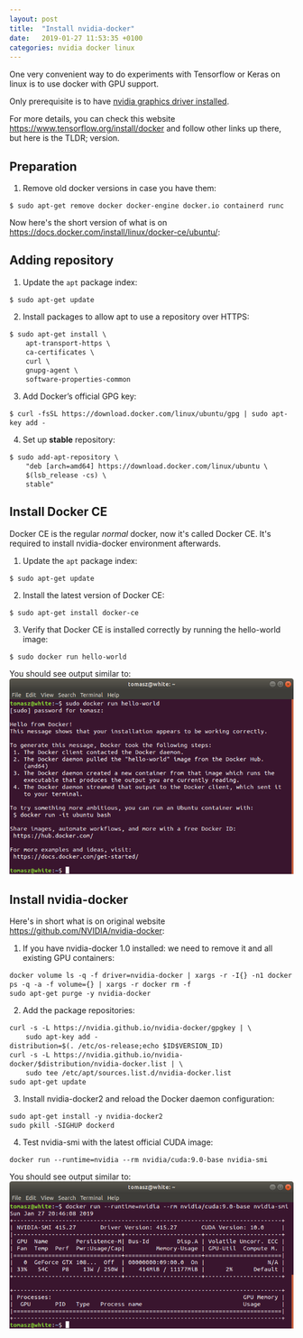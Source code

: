 ```yaml
---
layout: post
title:  "Install nvidia-docker"
date:   2019-01-27 11:53:35 +0100
categories: nvidia docker linux
---
```

One very convenient way to do experiments with Tensorflow or Keras on linux is to use docker with GPU support.

Only prerequisite is to have
[nvidia graphics driver installed](/cookbook/linux_nvidia_driver).

For more details, you can check this website <https://www.tensorflow.org/install/docker> and follow other links up there, but here is the TLDR; version.

## Preparation
1. Remove old docker versions in case you have them:
```
$ sudo apt-get remove docker docker-engine docker.io containerd runc
```

Now here's the short version of what is on <https://docs.docker.com/install/linux/docker-ce/ubuntu/>:

## Adding repository
1. Update the `apt` package index:
```
$ sudo apt-get update
```
2. Install packages to allow apt to use a repository over HTTPS:
```
$ sudo apt-get install \
    apt-transport-https \
    ca-certificates \
    curl \
    gnupg-agent \
    software-properties-common
```
3. Add Docker’s official GPG key:
```
$ curl -fsSL https://download.docker.com/linux/ubuntu/gpg | sudo apt-key add -
```
4. Set up **stable** repository:
```
$ sudo add-apt-repository \
    "deb [arch=amd64] https://download.docker.com/linux/ubuntu \
    $(lsb_release -cs) \
    stable"
```

## Install Docker CE
Docker CE is the regular *normal* docker, now it's called Docker CE. It's required to install nvidia-docker environment afterwards.

1. Update the `apt` package index:
```
$ sudo apt-get update
```
2. Install the latest version of Docker CE:
```
$ sudo apt-get install docker-ce
```
3. Verify that Docker CE is installed correctly by running the hello-world image:
```
$ sudo docker run hello-world
```
You should see output similar to:
![Docker Hello World!](/assets/img/docker_hello_world.png)

## Install nvidia-docker
Here's in short what is on original website <https://github.com/NVIDIA/nvidia-docker>:
1. If you have nvidia-docker 1.0 installed: we need to remove it and all existing GPU containers:
```
docker volume ls -q -f driver=nvidia-docker | xargs -r -I{} -n1 docker ps -q -a -f volume={} | xargs -r docker rm -f
sudo apt-get purge -y nvidia-docker
```
2. Add the package repositories:
```
curl -s -L https://nvidia.github.io/nvidia-docker/gpgkey | \
    sudo apt-key add -
distribution=$(. /etc/os-release;echo $ID$VERSION_ID)
curl -s -L https://nvidia.github.io/nvidia-docker/$distribution/nvidia-docker.list | \
    sudo tee /etc/apt/sources.list.d/nvidia-docker.list
sudo apt-get update
```
3. Install nvidia-docker2 and reload the Docker daemon configuration:
```
sudo apt-get install -y nvidia-docker2
sudo pkill -SIGHUP dockerd
```
4. Test nvidia-smi with the latest official CUDA image:
```
docker run --runtime=nvidia --rm nvidia/cuda:9.0-base nvidia-smi
```
You should see output similar to:
![Docker Hello World!](/assets/img/docker_nvidia_test.png)